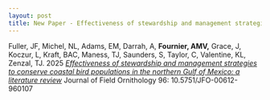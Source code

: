 ```yaml
---
layout: post
title: New Paper - Effectiveness of stewardship and management strategies to conserve coastal bird populations in the northern Gulf of Mexico a literature review
---
```


Fuller, JF, Michel, NL, Adams, EM, Darrah, A, **Fournier, AMV,** Grace, J, Koczur, L, Kraft, BAC, Maness, TJ, Saunders, S, Taylor, C, Valentine, KL, Zenzal, TJ. 2025 [*Effectiveness of stewardship and management strategies to conserve coastal bird populations in the northern Gulf of Mexico: a literature review*](https://journal.afonet.org/vol96/iss1/art7/) Journal of Field Ornithology 96: 10.5751/JFO-00612-960107

